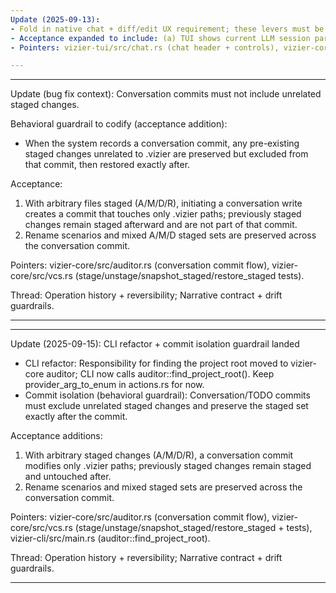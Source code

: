 ```yaml
---
Update (2025-09-13):
- Fold in native chat + diff/edit UX requirement; these levers must be visible/controllable from TUI chat panes as well as CLI flags.
- Acceptance expanded to include: (a) TUI shows current LLM session params in chat header; (b) From chat, user can toggle confirm_destructive and history_limit for the active session; (c) Reversions can be initiated from a diff view.
- Pointers: vizier-tui/src/chat.rs (chat header + controls), vizier-core/src/history.rs (API), vizier-core/src/config.rs (live session overrides).

---
```



---
Update (bug fix context): Conversation commits must not include unrelated staged changes.

Behavioral guardrail to codify (acceptance addition):
- When the system records a conversation commit, any pre-existing staged changes unrelated to .vizier are preserved but excluded from that commit, then restored exactly after.

Acceptance:
1) With arbitrary files staged (A/M/D/R), initiating a conversation write creates a commit that touches only .vizier paths; previously staged changes remain staged afterward and are not part of that commit.
2) Rename scenarios and mixed A/M/D staged sets are preserved across the conversation commit.

Pointers: vizier-core/src/auditor.rs (conversation commit flow), vizier-core/src/vcs.rs (stage/unstage/snapshot_staged/restore_staged tests).

Thread: Operation history + reversibility; Narrative contract + drift guardrails.


---


---
Update (2025-09-15): CLI refactor + commit isolation guardrail landed

- CLI refactor: Responsibility for finding the project root moved to vizier-core auditor; CLI now calls auditor::find_project_root(). Keep provider_arg_to_enum in actions.rs for now.
- Commit isolation (behavioral guardrail): Conversation/TODO commits must exclude unrelated staged changes and preserve the staged set exactly after the commit.

Acceptance additions:
1) With arbitrary staged changes (A/M/D/R), a conversation commit modifies only .vizier paths; previously staged changes remain staged and untouched after.
2) Rename scenarios and mixed staged sets are preserved across the conversation commit.

Pointers: vizier-core/src/auditor.rs (conversation commit flow), vizier-core/src/vcs.rs (stage/unstage/snapshot_staged/restore_staged + tests), vizier-cli/src/main.rs (auditor::find_project_root).

Thread: Operation history + reversibility; Narrative contract + drift guardrails.


---


